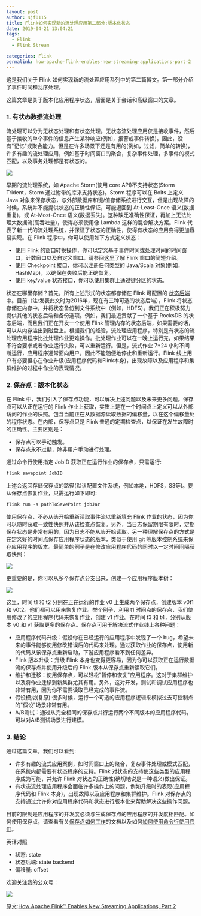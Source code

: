 ```yaml
---
layout: post
author: sjf0115
title: Flink如何实现新的流处理应用第二部分:版本化状态
date: 2019-04-21 13:04:21
tags:
  - Flink
  - Flink Stream

categories: Flink
permalink: how-apache-flink-enables-new-streaming-applications-part-2
---
```


这是我们关于 Flink 如何实现新的流处理应用系列中的第二篇博文。第一部分介绍了事件时间和乱序处理。

这篇文章是关于版本化应用程序状态，后面是关于会话和高级窗口的文章。

### 1. 有状态数据流处理

流处理可以分为无状态处理和有状态处理。无状态流处理应用仅是接收事件，然后基于接收的单个事件的信息产生某种响应(例如，报警或事件转换)。因此，没有"记忆"或聚合能力。但是在许多场景下还是有用的(例如，过滤，简单的转换)，许多有趣的流处理应用，例如基于时间窗口的聚合，复杂事件处理，多事件的模式匹配，以及事务处理都是有状态的。

![](https://github.com/sjf0115/PubLearnNotes/blob/master/image/Flink/how-apache-flink-enables-new-streaming-applications-1.png?raw=true)

早期的流处理系统，如 Apache Storm(使用 core API)不支持状态(Storm Trident，Storm 通过附带的库来支持状态)。Storm 程序可以在 Bolts 上定义 Java 对象来保存状态，与外部数据库和键/值存储系统进行交互，但是出现故障的时候，系统并不能提供状态的正确性保证，可能退回到 At-Least-Once 语义(数据重复)，或 At-Most-Once 语义(数据丢失)。这种缺乏准确性保证，再加上无法处理大数据流(高吞吐量)，使得必须使用像 Lambda 这样的混合解决方案。Flink 代表了新一代的流处理系统，并保证了状态的正确性，使得有状态的应用变得更加容易实现。在 Flink 程序中，你可以使用如下方式定义状态：
- 使用 Flink 的窗口转换操作，你可以定义基于事件时间或处理时间的时间窗口，计数窗口以及自定义窗口。请参阅[这里](http://flink.apache.org/news/2015/12/04/Introducing-windows.html)了解 Flink 窗口的简短介绍。
- 使用 Checkpoint 接口，你可以注册任何类型的 Java/Scala 对象(例如，HashMap)，以确保在失败后能正确恢复。
- 使用 key/value 状态接口，你可以使用集群上通过键分区的状态。

状态在哪里存储？首先，所有上述形式的状态都存储在 Flink 可配置的 [状态后端](http://smartsi.club/stateful-stream-processing-apache-flink-state-backends.html)中。目前（注:发表此文时为2016年，现在有三种可选的状态后端），Flink 将状态存储在内存中，并将状态备份到文件系统中（例如，HDFS）。我们正在积极努力提供其他的状态后端和备份选项。例如，我们最近贡献了一个基于 RocksDB 的状态后端，而且我们正在开发一个使用 Flink 管理内存的状态后端，如果需要的话，可以从内存溢出到磁盘上。根据我们的经验，流处理应用程序，特别是有状态的流处理应用程序比批处理作业更难操作。批处理作业可以在一晚上运行完，如果结果不符合要求或者作业运行失败，可以重新运行。但是，流式作业 7*24 小时不间断运行，应用程序通常面向用户，因此不能随便地停止和重新运行。Flink 线上用户有必要担心在作业升级(应用程序代码和Flink本身)，出现故障以及应用程序和集群维护的过程中作业的表现情况。

### 2. 保存点：版本化状态

在 Flink 中，我们引入了保存点功能，可以解决上述问题以及未来更多问题。保存点可以从正在运行的 Flink 作业上获取，实质上是在一个时间点上定义可以从外部访问的作业的快照。包含当前正在从数据源读取数据的偏移量，以在这个偏移量处的程序状态。在内部，保存点只是 Flink 普通的定期检查点，以保证在发生故障时的正确性。主要区别是：
- 保存点可以手动触发。
- 保存点永不过期，除非用户手动进行处理。

通过命令行使用指定 JobID 获取正在运行作业的保存点，只需运行:
```java
flink savepoint JobID
```
上述会返回存储保存点的路径(默认配置文件系统，例如本地，HDFS，S3等)。要从保存点恢复作业，只需运行如下即可:
```java
flink run -s pathToSavePoint jobJar
```
使用保存点，不必从头开始重新读取事件流以重新填充 Flink 作业的状态，因为你可以随时获取一致性快照并从该检查点恢复。另外，当日志保留期限有限时，定期保存状态是非常有用的，因为日志不能从头开始读取。另一种理解保存点的方式是在定义好的时间点保存应用程序状态的版本，类似于使用 git 等版本控制系统来保存应用程序的版本。最简单的例子是在修改应用程序代码的同时以一定时间间隔获取快照：

![](https://github.com/sjf0115/PubLearnNotes/blob/master/image/Flink/how-apache-flink-enables-new-streaming-applications-2.png?raw=true)

更重要的是，你可以从多个保存点分支出来，创建一个应用程序版本树：

![](https://github.com/sjf0115/PubLearnNotes/blob/master/image/Flink/how-apache-flink-enables-new-streaming-applications-3.png?raw=true)

这里，时间 t1 和 t2 分别在正在运行的作业 v0 上生成两个保存点，创建版本 v0t1 和 v0t2。他们都可以用来恢复作业。举个例子，利用 t1 时间点的保存点，我们使用修改了的应用程序代码来恢复作业，创建 v1 作业。在时间 t3 和 t4，分别从版本 v0 和 v1 获取更多的保存点。保存点可用于解决流式作业线上各种问题：
- 应用程序代码升级：假设你在已经运行的应用程序中发现了一个 bug，希望未来的事件能够使用修改错误后的代码来处理。通过获取作业的保存点，使用新的代码从该保存点重新启动，下游应用程序看不到任何差异。
- Flink 版本升级：升级 Flink 本身也变得更容易，因为你可以获取正在运行数据流的保存点并使用升级后的 Flink 版本从保存点重新读取它们。
- 维护和迁移：使用保存点，可以轻松"暂停和恢复"应用程序。这对于集群维护以及将作业迁移到新集群尤其有用。另外，这对开发，测试和调试应用程序也非常有用，因为你不需要读取已经完成的事件流。
- 假设模拟(复原):很多时候，运行一个可选的应用程序逻辑来模拟过去可控制点的"假设"场景非常有用。
- A/B测试：通过从完全相同的保存点并行运行两个不同版本的应用程序代码，可以对A/B测试场景进行建模。

### 3. 结论

通过这篇文章，我们可以看到:
- 许多有趣的流式应用案例，如时间窗口上的聚合，复杂事件处理或模式匹配，在系统内都需要有状态程序的支持。Flink 对状态的支持使这些类型的应用程序成为可能，并允许 Flink 对状态的正确性(确切地说是一种语义)做出保证。
- 有状态流处理应用程序会面临许多操作上的问题，例如升级时的表现(应用程序代码和 Flink 本身)，出现故障以及应用程序和集群维护。Flink 对保存点的支持通过允许你对应用程序代码和状态进行版本化来帮助解决这些操作问题。

目前的限制是应用程序的并发度必须与生成保存点的应用程序的并发度相匹配。如何使用保存点，请查看有关[保存点如何工作](https://ci.apache.org/projects/flink/flink-docs-master/ops/state/savepoints.html)的文档以及如何[如何使用命令行使用它们](http://smartsi.club/flink-basic-command-line-interface.html)。


英译对照
- 状态: state
- 状态后端: state backend
- 偏移量: offset

欢迎关注我的公众号：

![](https://github.com/sjf0115/PubLearnNotes/blob/master/image/Other/%E5%85%AC%E4%BC%97%E5%8F%B7.jpg?raw=true)


原文:[How Apache Flink™ Enables New Streaming Applications, Part 2](https://www.ververica.com/blog/how-apache-flink-enables-new-streaming-applications)
